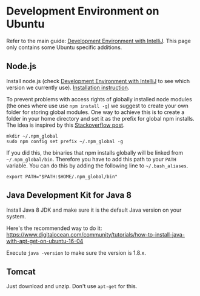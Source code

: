 # Development Environment on Ubuntu

Refer to the main guide:
[Development Environment with IntelliJ](Development-Environment-Setup.md). This page only contains some
Ubuntu specific additions.


## Node.js

Install node.js (check [Development Environment with IntelliJ](Development-Environment-Setup.md) to see which 
version we currently use). [Installation instruction](https://github.com/nodesource/distributions).

To prevent problems with access rights of globally installed node modules (the ones where use use `npm install -g`) we suggest to create your own folder for storing global modules. One way to achieve this is to create a folder in your home directory and set it as the prefix for global npm installs. The idea is inspired by this [Stackoverflow post](http://stackoverflow.com/a/21712034/581553).

```
mkdir ~/.npm_global
sudo npm config set prefix ~/.npm_global -g
```

If you did this, the binaries that npm installs globally will be linked from `~/.npm_global/bin`. Therefore you have to add this path to your `PATH` variable. You can do this by adding the following line to `~/.bash_aliases`.

```
export PATH="$PATH:$HOME/.npm_global/bin"
```


## Java Development Kit for Java 8

Install Java 8 JDK and make sure it is the default Java version on your system.

Here's the recommended way to do it: https://www.digitalocean.com/community/tutorials/how-to-install-java-with-apt-get-on-ubuntu-16-04

Execute `java -version` to make sure the version is 1.8.x.


## Tomcat

Just download and unzip. Don't use `apt-get` for this.
